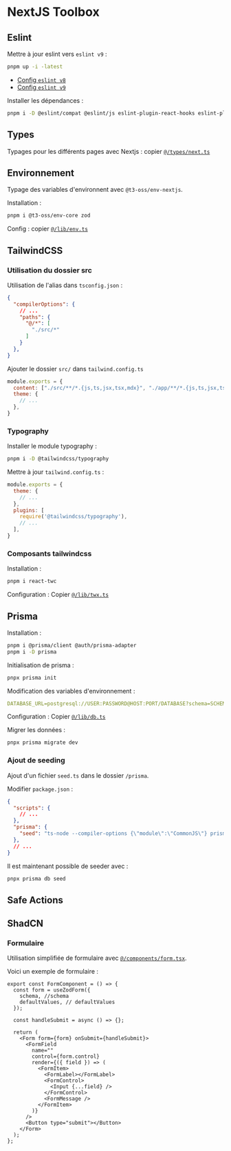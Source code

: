 # NextJS Toolbox

## Eslint

Mettre à jour eslint vers `eslint v9` :

```bash
pnpm up -i -latest
```

- [Config `eslint v8`](./eslint/.eslintrc.json)
- [Config `eslint v9`](./eslint/eslint.config.mjs)

Installer les dépendances :

```bash
pnpm i -D @eslint/compat @eslint/js eslint-plugin-react-hooks eslint-plugin-react eslint-plugin-tailwindcss globals typescript-eslint @next/eslint-plugin-next
```

## Types

Typages pour les différents pages avec Nextjs : copier [`@/types/next.ts`](./types/next.ts)

## Environnement

Typage des variables d'environnent avec `@t3-oss/env-nextjs`.

Installation :

```bash
pnpm i @t3-oss/env-core zod
```

Config : copier [`@/lib/env.ts`](./lib/env.ts)

## TailwindCSS

### Utilisation du dossier src

Utilisation de l'alias dans `tsconfig.json` :

```json
{
  "compilerOptions": {
    // ...
    "paths": {
      "@/*": [
        "./src/*"
      ]
    }
  },
}
```

Ajouter le dossier `src/` dans `tailwind.config.ts`

```js
module.exports = {
  content: ["./src/**/*.{js,ts,jsx,tsx,mdx}", "./app/**/*.{js,ts,jsx,tsx,mdx}"],
  theme: {
    // ...
  },
}
```

### Typography

Installer le module typography :

```bash
pnpm i -D @tailwindcss/typography
```

Mettre à jour `tailwind.config.ts` :

```js
module.exports = {
  theme: {
    // ...
  },
  plugins: [
    require('@tailwindcss/typography'),
    // ...
  ],
}
```

### Composants tailwindcss

Installation :

```bash
pnpm i react-twc
```

Configuration :
Copier [`@/lib/twx.ts`](./lib/twx.ts)

## Prisma

Installation :

```bash
pnpm i @prisma/client @auth/prisma-adapter
pnpm i -D prisma
```

Initialisation de prisma :

```bash
pnpx prisma init
```

Modification des variables d'environnement :

```yml
DATABASE_URL=postgresql://USER:PASSWORD@HOST:PORT/DATABASE?schema=SCHEMA
```

Configuration : Copier [`@/lib/db.ts`](./lib/db.ts)

Migrer les données :

```bash
pnpx prisma migrate dev
```

### Ajout de seeding

Ajout d'un fichier `seed.ts` dans le dossier `/prisma`.

Modifier `package.json` :

```json
{
  "scripts": {
    // ...
  },
  "prisma": {
    "seed": "ts-node --compiler-options {\"module\":\"CommonJS\"} prisma/seed.ts"
  },
  // ...
}
```

Il est maintenant possible de seeder avec :

```bash
pnpx prisma db seed
```

## Safe Actions

## ShadCN

### Formulaire

Utilisation simplifiée de formulaire avec [`@/components/form.tsx`](./components/form.tsx).

Voici un exemple de formulaire :

```tsx
export const FormComponent = () => {
  const form = useZodForm({
    schema, //schema
    defaultValues, // defaultValues
  });

  const handleSubmit = async () => {};

  return (
    <Form form={form} onSubmit={handleSubmit}>
      <FormField
        name=""
        control={form.control}
        render={({ field }) => (
          <FormItem>
            <FormLabel></FormLabel>
            <FormControl>
              <Input {...field} />
            </FormControl>
            <FormMessage />
          </FormItem>
        )}
      />
      <Button type="submit"></Button>
    </Form>
  );
};
```
